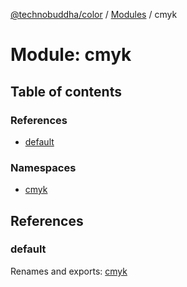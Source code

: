 [@technobuddha/color](../../README.md) / [Modules](../Modules.md) / cmyk

# Module: cmyk

## Table of contents

### References

- [default](cmyk.md#default)

### Namespaces

- [cmyk](cmyk.cmyk-1.md)

## References

### default

Renames and exports: [cmyk](cmyk.cmyk-1.md)
